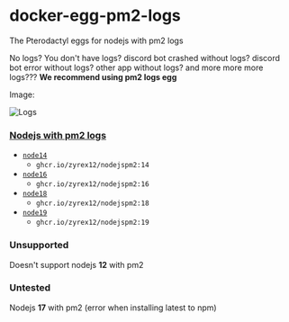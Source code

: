 # docker-egg-pm2-logs
The Pterodactyl eggs for nodejs with pm2 logs

No logs? You don't have logs? discord bot crashed without logs? discord bot error without logs? other app without logs? and more more more logs??? **We recommend using pm2 logs egg**

Image:

![Logs](https://raw.githubusercontent.com/zyrex12/docker-egg-pm2-logs/main/image/logs.jpg)

### [Nodejs with pm2 logs](/nodejs)

* [`node14`](/14)
  * `ghcr.io/zyrex12/nodejspm2:14`
* [`node16`](/16)
  * `ghcr.io/zyrex12/nodejspm2:16`
* [`node18`](/18)
  * `ghcr.io/zyrex12/nodejspm2:18`
* [`node19`](/19)
  * `ghcr.io/zyrex12/nodejspm2:19`

### Unsupported
Doesn't support nodejs **12** with pm2

### Untested
Nodejs **17** with pm2 (error when installing latest to npm) 
